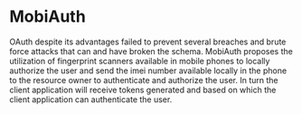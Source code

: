 # MobiAuth
OAuth despite its advantages failed to prevent several breaches and brute force attacks that can and have broken the schema. MobiAuth proposes the utilization of fingerprint scanners available in mobile phones to locally authorize the user and send the imei number available locally in the phone to the resource owner to authenticate and authorize the user. In turn the client application will receive tokens generated and based on which the client application can authenticate the user.
